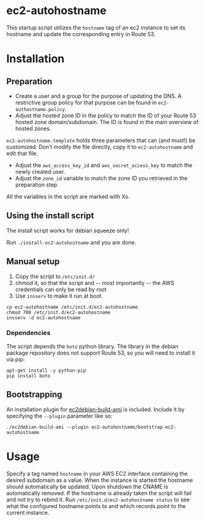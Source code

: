 ec2-autohostname
=====================

This startup script utilizes the `hostname` tag of an ec2 instance
to set its hostname and update the corresponding entry in Route 53.

# Installation #
## Preparation ##
* Create a user and a group for the purpose of updating the DNS. A restrictive group policy for that purpose can be found in `ec2-authostname.policy`.
* Adjust the hosted zone ID in the policy to match the ID of your Route 53 hosted zone domain/subdomain. The ID is found in the main overview of hosted zones.

``ec2-autohostname.template`` holds three parameters that can (and must!) be customized. Don't modify the file directly, copy it to ``ec2-autohostname`` and edit that file.
* Adjust the `aws_access_key_id` and `aws_secret_access_key` to match the newly created user.
* Adjust the `zone_id` variable to match the zone ID you retrieved in the preparation step.

All the variables in the script are marked with Xs.

## Using the install script ##
The install script works for debian squeeze only!

Run `./install-ec2-autohostname` and you are done.

## Manual setup ##

1. Copy the script to `/etc/init.d/`
2. chmod it, so that the script and -- most importantly -- the AWS credentials can only be read by root
3. Use `insserv` to make it run at boot

```
cp ec2-autohostname /etc/init.d/ec2-autohostname
chmod 700 /etc/init.d/ec2-autohostname
insserv -d ec2-autohostname
```

### Dependencies ###
The script depends the `boto` python library.
The library in the debian package repository does not support Route 53, so you will need to install it via pip:
```
apt-get install -y python-pip
pip install boto
```

## Bootstrapping ##
An installation plugin for [ec2debian-build-ami](https://github.com/andsens/ec2debian-build-ami) is included.
Include it by specifying the `--plugin` parameter like so:
```
./ec2debian-build-ami --plugin ec2-autohostname/bootstrap-ec2-autohostname
```

# Usage #
Specify a tag named `hostname` in your AWS EC2 interface containing the desired subdomain as a value.
When the instance is started the hostname should automatically be updated.
Upon shutdown the CNAME is automatically removed.
If the hostname is already taken the script will fail and not try to rebind it.
Run `/etc/init.d/ec2-autohostname status` to see what the configured hostname points to and which records point to the current instance.
